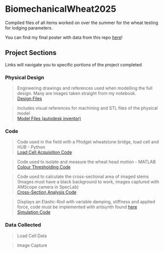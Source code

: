 # BiomechanicalWheat2025
Compiled files of all items worked on over the summer for the wheat testing for lodging parameters. 

You can find my final poster with data from this repo [here](/FinalPoster.pdf)!

## Project Sections
Links will navigate you to specific portions of the project completed  

### Physical Design

> Engineering drawings and references used when modelling the full design. Many are images taken straight from my notebook. </br>[Design Files](/PhysicalDesign/DesignFiles/)

> Includes visual references for machining and STL files of the physical model </br> [Model Files (autodesk inventor)](/PhysicalDesign/modelling)

### Code

> Code used in the field with a Phidget wheatstone bridge, load cell and HUB - Python</br> [Load Cell Acquisition Code](/Code/LoadAcquistion.py)

> Code used to isolate and measure the wheat head motion - MATLAB </br>[Colour Thresholding Code](/Code/ColourThresholding)

> Code used to calculate the cross-sectional area of imaged stems (Images must have a black background to work, images captured with AMScope camera in SpecLab)</br>[Cross-Section Analysis Code](/Code)

> Displays an Elastic-Rod with variable damping, stiffness and applied force, code must be implemented with artisynth found [here](https://www.artisynth.org/Main/HomePage)</br>[Simulation Code](/Code)

### Data Collected

> Load Cell Data

> Image Capture













